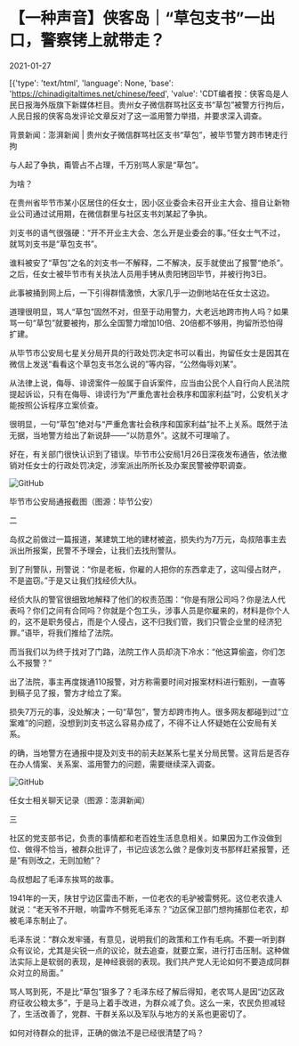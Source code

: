 # 【一种声音】侠客岛｜“草包支书”一出口，警察铐上就带走？

2021-01-27

[{'type': 'text/html', 'language': None, 'base': 'https://chinadigitaltimes.net/chinese/feed', 'value': 'CDT编者按：侠客岛是人民日报海外版旗下新媒体栏目。贵州女子微信群骂社区支书“草包”被警方行拘后，人民日报的侠客岛发评论文章反对了这一滥用警力举措，并要求深入调查。

背景新闻：澎湃新闻 | 贵州女子微信群骂社区支书“草包”，被毕节警方跨市铐走行拘

与人起了争执，甭管占不占理，千万别骂人家是“草包”。

为啥？

在贵州省毕节市某小区居住的任女士，因小区业委会未召开业主大会、擅自让新物业公司通过试用期，在微信群里与社区支书刘某起了争执。

刘支书的语气很强硬：“开不开业主大会、怎么开是业委会的事。”任女士气不过，就骂刘支书是“草包支书”。

谁料被安了“草包”之名的刘支书一不解释，二不解决，反手就使出了报警“绝杀”。之后，任女士被毕节市有关执法人员用手铐从贵阳铐回毕节，并被行拘3日。

此事被捅到网上后，一下引得群情激愤，大家几乎一边倒地站在任女士这边。

道理很明显，骂人“草包”固然不对，但至于动用警力，大老远地跨市拘人吗？如果骂一句“草包”就要被拘，那么全国警力增加10倍、20倍都不够用，拘留所恐怕得扩建。

从毕节市公安局七星关分局开具的行政处罚决定书可以看出，拘留任女士是因其在微信上发送“看看这个草包支书怎么说的”等内容，“公然侮辱刘某”。

从法律上说，侮辱、诽谤案件一般属于自诉案件，应当由公民个人自行向人民法院提起诉讼，只有在侮辱、诽谤行为“严重危害社会秩序和国家利益”时，公安机关才能按照公诉程序立案侦查。

很明显，一句“草包”绝对与“严重危害社会秩序和国家利益”扯不上关系。既然于法无据，当地警方给出了新说辞——“以防意外”。这就不可理喻了。

好在，有关部门很快认识到了错误。毕节市公安局1月26日深夜发布通告，依法撤销对任女士的行政处罚决定，涉案派出所所长及办案民警被停职调查。

![GitHub](https://chinadigitaltimes.net/chinese/files/2021/01/image-1611743828081.png)

毕节市公安局通报截图（图源：毕节公安）

二

岛叔之前做过一篇报道，某建筑工地的建材被盗，损失约为7万元，岛叔陪事主去派出所报案，民警不予理会，让我们去找刑警队。

到了刑警队，刑警说：“你是老板，你雇的人把你的东西拿走了，这叫侵占财产，不是盗窃。”于是又让我们找经侦大队。

经侦大队的警官很细致地解释了他们的权责范围：“你是有限公司吗？你是法人代表吗？你们之间有合同吗？你就是个包工头，涉事人员是你雇来的，材料是你个人的，这不是职务侵占，而是个人侵占，这不归我们管，我们只管企业里的经济犯罪。”语毕，将我们推给了法院。

而当我们以为终于找对了门路，法院工作人员却浇下冷水：“他这算偷盗，你们怎么不报警？”

出了法院，事主再度拨通110报警，对方称需要时间对报案材料进行甄别，一直等到稿子见了报，警方才给立了案。

损失7万元的事，没处解决；一句“草包”，警方却跨市拘人。很多网友都碰到过“立案难”的问题，没想到刘支书这么容易办成了，不得不让人怀疑她在公安局有关系。

的确，当地警方在通报中提及刘支书的前夫赵某系七星关分局民警。这背后是否存在办人情案、关系案、滥用警力的问题，需要继续深入调查。

![GitHub](https://chinadigitaltimes.net/chinese/files/2021/01/post-662064-6011430aa4b18.)

任女士相关聊天记录（图源：澎湃新闻）

三

社区的党支部书记，负责的事情都和老百姓生活息息相关。如果因为工作没做到位、做得不恰当，被群众批评了，书记应该怎么做？是像刘支书那样赶紧报警，还是“有则改之，无则加勉”？

岛叔想起了毛泽东挨骂的故事。

1941年的一天，陕甘宁边区雷击不断，一位老农的毛驴被雷劈死。这位老农逢人就说：“老天爷不开眼，响雷咋不劈死毛泽东？”边区保卫部门想拘捕那位老农，却被毛泽东制止了。

毛泽东说：“群众发牢骚，有意见，说明我们的政策和工作有毛病。不要一听到群众有议论，尤其是尖锐一点的议论，就去追查，就要立案，进行打击压制。这种做法实际上是软弱的表现，是神经衰弱的表现。我们共产党人无论如何不要造成同群众对立的局面。”

骂人骂到死，不是比“草包”狠多了？毛泽东经了解后得知，老农骂人是因“边区政府征收公粮太多”，于是马上着手改进，为群众减了负。这么一来，农民负担减轻了，生活改善了，党群、干群关系以及军队与地方的关系也更密切了。

如何对待群众的批评，正确的做法不是已经很清楚了吗？

